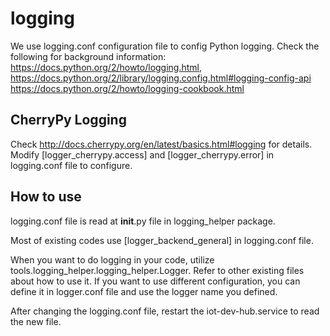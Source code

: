 # logging

We use logging.conf configuration file to config Python logging.
Check the following for background information:
    https://docs.python.org/2/howto/logging.html,
    https://docs.python.org/2/library/logging.config.html#logging-config-api
    https://docs.python.org/2/howto/logging-cookbook.html


## CherryPy Logging

Check http://docs.cherrypy.org/en/latest/basics.html#logging for details.
Modify [logger_cherrypy.access] and [logger_cherrypy.error] in logging.conf file to configure.

## How to use

logging.conf file is read at __init__.py file in logging_helper package.

Most of existing codes use [logger_backend_general] in logging.conf file.

When you want to do logging in your code, utilize tools.logging_helper.logging_helper.Logger.
Refer to other existing files about how to use it.
If you want to use different configuration, you can define it in logger.conf file and use the logger name you defined.

After changing the logging.conf file, restart the iot-dev-hub.service to read the new file.





